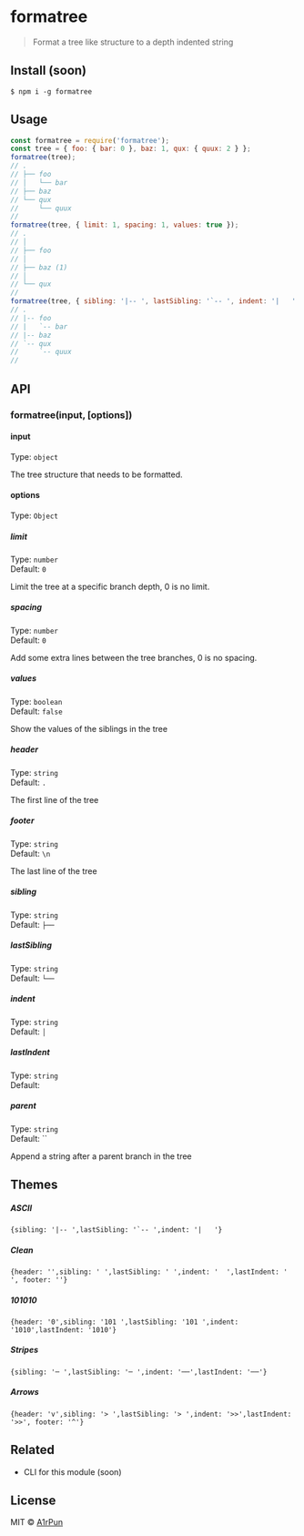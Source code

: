 # formatree
> Format a tree like structure to a depth indented string

## Install (soon)
```
$ npm i -g formatree
```

## Usage
```js
const formatree = require('formatree');
const tree = { foo: { bar: 0 }, baz: 1, qux: { quux: 2 } };
formatree(tree);
// .
// ├── foo
// │   └── bar
// ├── baz
// └── qux
//     └── quux
// 
formatree(tree, { limit: 1, spacing: 1, values: true });
// .
// │   
// ├── foo
// │   
// ├── baz (1)
// │   
// └── qux
// 
formatree(tree, { sibling: '|-- ', lastSibling: '`-- ', indent: '|   ' });
// .
// |-- foo
// |   `-- bar
// |-- baz
// `-- qux
//     `-- quux
// 
```

## API

### formatree(input, [options])

#### input

Type: `object`

The tree structure that needs to be formatted.

#### options

Type: `Object`

##### limit

Type: `number`  
Default: `0`

Limit the tree at a specific branch depth, 0 is no limit.

##### spacing

Type: `number`  
Default: `0`

Add some extra lines between the tree branches, 0 is no spacing.

##### values

Type: `boolean`  
Default: `false`

Show the values of the siblings in the tree

##### header

Type: `string`  
Default: `.`

The first line of the tree

##### footer

Type: `string`  
Default: `\n`

The last line of the tree

##### sibling

Type: `string`  
Default: `├── `

##### lastSibling

Type: `string`  
Default: `└── `

##### indent

Type: `string`  
Default: `│   `

##### lastIndent

Type: `string`  
Default: `    `

##### parent

Type: `string`  
Default: ``

Append a string after a parent branch in the tree

## Themes
##### ASCII
```
{sibling: '|-- ',lastSibling: '`-- ',indent: '|   '}
```
##### Clean
```
{header: '',sibling: ' ',lastSibling: ' ',indent: '  ',lastIndent: '  ', footer: ''}
```
##### 101010
```
{header: '0',sibling: '101 ',lastSibling: '101 ',indent: '1010',lastIndent: '1010'}
```
##### Stripes
```
{sibling: '─ ',lastSibling: '─ ',indent: '──',lastIndent: '──'}
```
##### Arrows
```
{header: 'v',sibling: '> ',lastSibling: '> ',indent: '>>',lastIndent: '>>', footer: '^'}
```

## Related

- CLI for this module (soon)

## License

MIT © [A1rPun](https://github.com/A1rPun)
